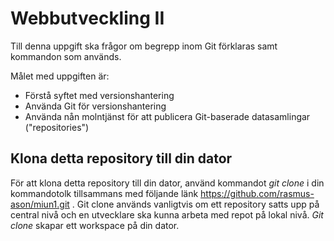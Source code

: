 # Webbutveckling II
Till denna uppgift ska frågor om begrepp inom Git förklaras samt kommandon som används. 

Målet med uppgiften är: 
- Förstå syftet med versionshantering
- Använda Git för versionshantering
- Använda nån molntjänst för att publicera Git-baserade datasamlingar ("repositories")

## Klona detta repository till din dator
För att klona detta repository till din dator, använd kommandot *git clone* i din kommandotolk tillsammans med följande länk https://github.com/rasmus-ason/miun1.git .
Git clone används vanligtvis om ett repository satts upp på central nivå och en utvecklare ska kunna arbeta med repot på lokal nivå. 
*Git clone* skapar ett workspace på din dator.
